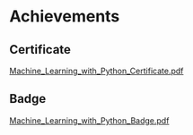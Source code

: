 

# Achievements
## Certificate
[Machine_Learning_with_Python_Certificate.pdf](https://prod-files-secure.s3.us-west-2.amazonaws.com/03e82b26-cccb-4906-bb56-adabcbdc0655/0f35a87e-0c16-48ac-af62-4e4cc34c6a19/Machine_Learning_with_Python_Certificate.pdf?X-Amz-Algorithm=AWS4-HMAC-SHA256&X-Amz-Content-Sha256=UNSIGNED-PAYLOAD&X-Amz-Credential=ASIAZI2LB4665FR2JNAQ%2F20250203%2Fus-west-2%2Fs3%2Faws4_request&X-Amz-Date=20250203T051439Z&X-Amz-Expires=3600&X-Amz-Security-Token=IQoJb3JpZ2luX2VjEPL%2F%2F%2F%2F%2F%2F%2F%2F%2F%2FwEaCXVzLXdlc3QtMiJIMEYCIQD%2BREbYU5R9OM2Tcc4XL2sPkVfP1f7nVLS6vyk6Bk1PQwIhAIbW0w0PPNb8PgYW38WGb%2Fx9cM97bD5yFafUUYqoVav5KogECPv%2F%2F%2F%2F%2F%2F%2F%2F%2F%2FwEQABoMNjM3NDIzMTgzODA1IgwaQ7FTMRCuz1wdC%2Fwq3APlXF0Bp%2FFMEjEeUlwN4PVZCJhY66EYfgvXCYTDoUFUK7wWqp2WN9FYAK9ZyXd1HzT1GMDE2%2Bt7gau3K6pr06GudRB26d8%2B0tlWuHREZol%2FtE3dC53x9RIifhbNK66taN%2FhUge%2FwLmdLVlXoKZSSrnLZni9wt9v1IpF0CPwabWtNvYEX04%2BOZovckqiq3fX5yLxn%2FodwQG4kh89IRPJOjCcznszz1DYhKnrzll3IND6Yc2MnV1DIJYhyKdncOkhlPocUYWtTg%2BBQzQVxl3z8MlOsit27tvMxuRF9CH7UDz%2BVzdUIJpzTRFqbY9r%2FkN%2B2TvkNZ5GH7o3LniqI0wDDgvIZxHc1KRTHlX5sRWJDZieoPVVMWBdEr%2Ff61e8eZIV%2BT7UkDpdVjDKsLdOPSHXpYMCd6jdbQFpRrgPMVSMyGSVpAhhVTirZT%2FIIdCGtvOoQ8fEyFjvCo6etvSBR2QZ%2FrmMIUFJXm9%2B%2BGgdOn1BWDzY8YmL9TwT9Ok4KXIUuYyfclBRDCSBo8M6u13qUEPv66A24%2FSLZ900GHqTLqos0izGLnivXvLqAGFcrDUrsFprYBArRFYQD9EXSnMIwOFl%2Fzlvauvj9WrnMRIcqFGdjmvfWILPx%2FO0PW2odH%2FuMjDxv4C9BjqkAYdNBl0dvWk5dRq3xlP3n60%2FH6k1Inxa7yQ2H4T22P6v2%2Fz7sbcAw1Kz8BLx8ZKDk%2FBXIjGKTuA0X6KyDoXd2eCHrSLZMl640x9Fc2pAk2iQ3dpyhQfagHT8tA4XDCA%2BYhPrLxbs8svYReRbjrQ678fPtAQb3x%2BR%2BwuhMBtqi%2BhhJJRnR47tsRF9rSodsJzjem9VTrKbXA%2BmHg%2BXmswKvpulHmWX&X-Amz-Signature=606fa1ec58ce35bd5fd79ab0ce29412f9d8bd3e2dff1bb1a02bea9a193ecd513&X-Amz-SignedHeaders=host&x-id=GetObject)
## Badge
[Machine_Learning_with_Python_Badge.pdf](https://prod-files-secure.s3.us-west-2.amazonaws.com/03e82b26-cccb-4906-bb56-adabcbdc0655/ff622a22-73d6-44e3-9c7b-e89a8e61b7aa/Machine_Learning_with_Python_Badge.pdf?X-Amz-Algorithm=AWS4-HMAC-SHA256&X-Amz-Content-Sha256=UNSIGNED-PAYLOAD&X-Amz-Credential=ASIAZI2LB4665FR2JNAQ%2F20250203%2Fus-west-2%2Fs3%2Faws4_request&X-Amz-Date=20250203T051439Z&X-Amz-Expires=3600&X-Amz-Security-Token=IQoJb3JpZ2luX2VjEPL%2F%2F%2F%2F%2F%2F%2F%2F%2F%2FwEaCXVzLXdlc3QtMiJIMEYCIQD%2BREbYU5R9OM2Tcc4XL2sPkVfP1f7nVLS6vyk6Bk1PQwIhAIbW0w0PPNb8PgYW38WGb%2Fx9cM97bD5yFafUUYqoVav5KogECPv%2F%2F%2F%2F%2F%2F%2F%2F%2F%2FwEQABoMNjM3NDIzMTgzODA1IgwaQ7FTMRCuz1wdC%2Fwq3APlXF0Bp%2FFMEjEeUlwN4PVZCJhY66EYfgvXCYTDoUFUK7wWqp2WN9FYAK9ZyXd1HzT1GMDE2%2Bt7gau3K6pr06GudRB26d8%2B0tlWuHREZol%2FtE3dC53x9RIifhbNK66taN%2FhUge%2FwLmdLVlXoKZSSrnLZni9wt9v1IpF0CPwabWtNvYEX04%2BOZovckqiq3fX5yLxn%2FodwQG4kh89IRPJOjCcznszz1DYhKnrzll3IND6Yc2MnV1DIJYhyKdncOkhlPocUYWtTg%2BBQzQVxl3z8MlOsit27tvMxuRF9CH7UDz%2BVzdUIJpzTRFqbY9r%2FkN%2B2TvkNZ5GH7o3LniqI0wDDgvIZxHc1KRTHlX5sRWJDZieoPVVMWBdEr%2Ff61e8eZIV%2BT7UkDpdVjDKsLdOPSHXpYMCd6jdbQFpRrgPMVSMyGSVpAhhVTirZT%2FIIdCGtvOoQ8fEyFjvCo6etvSBR2QZ%2FrmMIUFJXm9%2B%2BGgdOn1BWDzY8YmL9TwT9Ok4KXIUuYyfclBRDCSBo8M6u13qUEPv66A24%2FSLZ900GHqTLqos0izGLnivXvLqAGFcrDUrsFprYBArRFYQD9EXSnMIwOFl%2Fzlvauvj9WrnMRIcqFGdjmvfWILPx%2FO0PW2odH%2FuMjDxv4C9BjqkAYdNBl0dvWk5dRq3xlP3n60%2FH6k1Inxa7yQ2H4T22P6v2%2Fz7sbcAw1Kz8BLx8ZKDk%2FBXIjGKTuA0X6KyDoXd2eCHrSLZMl640x9Fc2pAk2iQ3dpyhQfagHT8tA4XDCA%2BYhPrLxbs8svYReRbjrQ678fPtAQb3x%2BR%2BwuhMBtqi%2BhhJJRnR47tsRF9rSodsJzjem9VTrKbXA%2BmHg%2BXmswKvpulHmWX&X-Amz-Signature=ef96b869e59f905180b8b04371fd19693e1baaa8f884c4c6babb6d0bd4995a6d&X-Amz-SignedHeaders=host&x-id=GetObject)